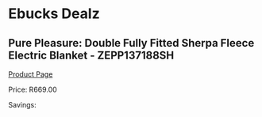 
# Ebucks Dealz
## Pure Pleasure: Double Fully Fitted Sherpa Fleece Electric Blanket - ZEPP137188SH
[Product Page](https://www.ebucks.com/web/shop/productSelected.do?prodId=1136292392&catId=1157551316)

Price: R669.00

Savings: 


	